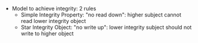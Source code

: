 - Model to achieve integrity: 2 rules
	- Simple Integrity Property: "no read down": higher subject cannot read lower integrity object
	- Star Integrity Object: "no write up": lower integrity subject should not write to higher object
